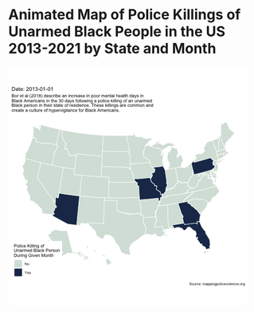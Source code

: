 # Animated Map of Police Killings of Unarmed Black People in the US 2013-2021 by State and Month

![map](map.gif)  [](map.gif)
